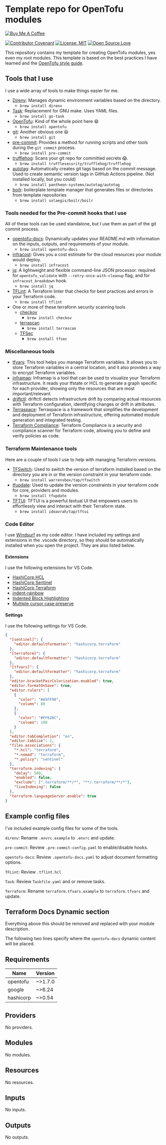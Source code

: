 # Template repo for OpenTofu modules

[![Buy Me A Coffee](https://img.shields.io/badge/Buy%20Me%20a%20Coffee-ffdd00?style=for-the-badge&logo=buy-me-a-coffee&logoColor=black)](https://buymeacoffee.com/dadandlad.co)

[![Contributor Covenant](https://img.shields.io/badge/Contributor%20Covenant-2.1-4baaaa.svg)](CODE_OF_CONDUCT.md)
[![License: MIT](https://img.shields.io/badge/License-MIT-yellow.svg)](LICENSE.md)
[![Open Source Love](https://badges.frapsoft.com/os/v1/open-source.svg?v=103)](https://github.com/ellerbrock/open-source-badges/)

This repository contains my template for creating OpenTofu modules, yes even my
root modules. This template is based on the best practices I have learned and
the
[OpenTofu style guide](https://opentofu.org/docs/v1.8/language/syntax/style/).

## Tools that I use

I use a wide array of tools to make things easier for me.

- [Direnv](https://direnv.net/): Manages dynamic environment variables based on
  the directory.
  - `brew install direnv`
- [Task](https://taskfile.dev/): Replacement for GNU make. Uses YAML files.
  - `brew install go-task`
- [OpenTofu](https://github.com/open-tofu/opentofu): Kind of the whole point
  here 😄
  - `brew install opentofu`
- [git](https://git-scm.com/downloads): Another obvious one 😃
  - `brew install git`
- [pre-commit](https://pre-commit.com/): Provides a method for running scripts
  and other tools during the `git commit` process.
  - `brew install pre-commit`
- [trufflehog](https://github.com/trufflesecurity/trufflehog): Scans your git
  repo for committed secrets 😱.
  - `brew install trufflesecurity/trufflehog/trufflehog`
- [autotag](https://github.com/pantheon-systems/autotag): Automatically creates
  git tags based on the commit message. Used to create semantic version tags in
  GitHub Actions pipeline. (Not installed locally, but you could)
  - `brew install pantheon-systems/autotag/autotag`
- [boilr](https://github.com/solaegis/boilr): boilerplate template manager that
  generates files or directories from template repositories
  - `brew install solaegis/boilr/boilr`

### Tools needed for the Pre-commit hooks that I use

All of these tools can be used standalone, but I use them as part of the git
commit process.

- [opentofu-docs](https://github.com/terraform-docs/terraform-docs):
  Dynamically updates your README.md with information on the inputs, outputs,
  and requirements of your module.
  - `brew install opentofu-docs`
- [infracost](https://github.com/infracost/infracost): Gives you a cost estimate
  for the cloud resources your module would deploy.
  - `brew install infracost`
- [jq](https://github.com/stedolan/jq): A lightweight and flexible command-line
  JSON processor. required for `opentofu_validate` with
  `--retry-once-with-cleanup` flag, and for `infracost_breakdown` hook.
  - `brew install jq`
- [TFLint](https://github.com/terraform-linters/tflint): A Terraform linter that
  checks for best practices and errors in your Terraform code.
  - `brew install tflint`
- One or more of these terraform security scanning tools
  - [checkov](https://github.com/bridgecrewio/checkov)
    - `brew install checkov`
  - [terrascan](https://github.com/tenable/terrascan)
    - `brew install terrascan`
  - [TFSec](https://tfsec.dev)
    - `brew install tfsec`

### Miscellaneous tools

- [tfvars](https://github.com/shihanng/tfvar): This tool helps you manage
  Terraform variables. It allows you to store Terraform variables in a central
  location, and it also provides a way to encrypt Terraform variables.
- [inframap](https://github.com/cycloidio/inframap): Inframap is a tool that can
  be used to visualize your Terraform infrastructure. It reads your tfstate or
  HCL to generate a graph specific for each provider, showing only the resources
  that are most important/relevant.
- [driftctl](https://github.com/cloudskiff/driftctl): driftctl detects
  infrastructure drift by comparing actual resources with Terraform
  configuration, identifying changes or drift in attributes.
- [Terraspace](https://github.com/boltops-tools/terraspace): Terraspace is a
  framework that simplifies the development and deployment of Terraform
  infrastructure, offering automated module generation and integrated testing.
- [Terraform Compliance](https://github.com/terraform-compliance/cli): Terraform
  Compliance is a security and compliance scanner for Terraform code, allowing
  you to define and verify policies as code.

### Terraform Maintenance tools

Here are a couple of tools I use to help with managing Terraform versions.

- [TFSwitch](https://tfswitch.warrensbox.com/): Used to switch the version of
  terraform installed based on the directory you are in or the version
  constraint in your terraform code.
  - `brew install warrensbox/tap/tfswitch`
- [tfupdate](https://github.com/minamijoyo/tfupdate): Used to update the version
  constraints in your terraform code for core, providers and modules.
  - `brew install tfupdate`
- [TFTUI](https://github.com/idoavrah/terraform-tui): TFTUI is a powerful
  textual UI that empowers users to effortlessly view and interact with their
  Terraform state.
  - `brew install idoavrah/tap/tftui`

### Code Editor

I use [Windsurf](https://windsurf.github.io/) as my code editor. I
have included my settings and extensions in the .vscode directory, so they
should be automatically installed when you open the project. They are also
listed below.

#### Extensions

I use the following extensions for VS Code.

- [HashiCorp HCL](https://marketplace.visualstudio.com/items?itemName=HashiCorp.HCL)
- [HashiCorp Sentinel](https://marketplace.visualstudio.com/items?itemName=HashiCorp.sentinel)
- [HashiCorp Terraform](https://marketplace.visualstudio.com/items?itemName=HashiCorp.terraform)
- [indent-rainbow](https://marketplace.visualstudio.com/items?itemName=oderwat.indent-rainbow)
- [Indented Block Highlighting](https://marketplace.visualstudio.com/items?itemName=byi8220.indented-block-highlighting)
- [Multiple cursor case preserve](https://marketplace.visualstudio.com/items?itemName=Cardinal90.multi-cursor-case-preserve)

#### Settings

I use the following settings for VS Code.

```json
{
  "[sentinel]": {
    "editor.defaultFormatter": "hashicorp.terraform"
  },
  "[terraform]": {
    "editor.defaultFormatter": "hashicorp.terraform"
  },
  "[tfvars]": {
    "editor.defaultFormatter": "hashicorp.terraform"
  },
  "editor.bracketPairColorization.enabled": true,
  "editor.formatOnSave": true,
  "editor.rulers": [
    {
      "color": "#A5FF90",
      "column": 80
    },
    {
      "color": "#FF628C",
      "column": 100
    }
  ],
  "editor.tabCompletion": "on",
  "editor.tabSize": 2,
  "files.associations": {
    "*.hcl": "terraform",
    "*.nomad": "terraform",
    "*.policy": "sentinel"
  },
  "terraform.indexing": {
    "delay": 500,
    "enabled": false,
    "exclude": [".terraform/**/*", "**/.terraform/**/*"],
    "liveIndexing": false
  },
  "terraform.languageServer.enable": true
}
```

## Example config files

I've included example config files for some of the tools.

`direnv`: Rename `.envrc.example` to `.envrc` and update.

`pre-commit`: Review `.pre-commit-config.yaml` to enable/disable hooks.

`opentofu-docs`: Review `.opentofu-docs.yaml` to adjust document formatting
options.

`TFLint`: Review `.tflint.hcl`

`Task`: Review `Taskfile.yaml` and or remove tasks.

`Terraform`: Rename `terraform.tfvars.example` to `terraform.tfvars` and update.

## Terraform Docs Dynamic section

Everything above this should be removed and replaced with your module
description.

The following two lines specify where the `opentofu-docs` dynamic content will
be placed.

<!-- BEGINNING OF PRE-COMMIT-TERRAFORM DOCS HOOK -->

## Requirements

| Name      | Version |
| --------- | ------- |
| opentofu | ~>1.7.0  |
| google    | ~>6.24  |
| hashicorp | ~>0.54  |

## Providers

No providers.

## Modules

No modules.

## Resources

No resources.

## Inputs

No inputs.

## Outputs

No outputs.

<!-- END OF PRE-COMMIT-TERRAFORM DOCS HOOK -->

